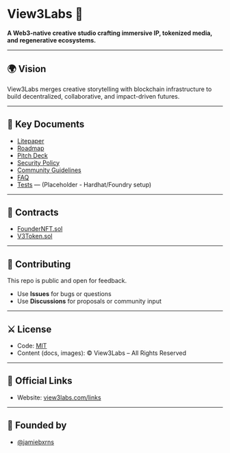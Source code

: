 # View3Labs 🌙

**A Web3-native creative studio crafting immersive IP, tokenized media, and regenerative ecosystems.**

---

## 🌍 Vision
View3Labs merges creative storytelling with blockchain infrastructure to build decentralized, collaborative, and impact-driven futures.

---

## 📂 Key Documents

- [Litepaper](litepaper.md)
- [Roadmap](./docs/roadmap.md)
- [Pitch Deck](./docs/pitch-deck.md)
- [Security Policy](./SECURITY.md)
- [Community Guidelines](./CODE_OF_CONDUCT.md)
- [FAQ](./docs/faq.md)
- [Tests](test/) — (Placeholder - Hardhat/Foundry setup)

---

## 💠 Contracts
- [FounderNFT.sol](./contracts/FounderNFT.sol)
- [V3Token.sol](./contracts/V3Token.sol)

---

## 🌳 Contributing

This repo is public and open for feedback.  
- Use **Issues** for bugs or questions  
- Use **Discussions** for proposals or community input  

---

## ⚔️ License

- Code: [MIT](LICENSE)  
- Content (docs, images): © View3Labs – All Rights Reserved  

---

## 🔗 Official Links
- Website: [view3labs.com/links](https://view3labs.com/links)  

---

## 🥷 Founded by 

- [@jamiebxrns](https://github.com/jamiebxrns)


